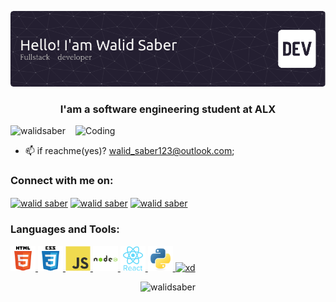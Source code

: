 ![Header](./walidimage.png)
<h3 align="center">I'am a software engineering student at ALX</h3>
<img align="right" alt="Coding" width="400" src="https://media.giphy.com/media/Tegq5EI9rtwrhORHQz/giphy.gif">

<p align="left"> <img src="https://komarev.com/ghpvc/?username=walidsaber&label=Profile%20views&color=0e75b6&style=flat" alt="walidsaber" /> </p>

* 📫 if reachme(yes)? walid_saber123@outlook.com;

<h3 align="left">Connect with me on: </h3>
<p align="left">
<a href="https://www.facebook.com/walid.saber.7547" target="blank"><img align="center" src="https://cdn.jsdelivr.net/npm/simple-icons@3.0.1/icons/facebook.svg" alt="walid saber" height="30" width="40" /></a>
<a href="https://www.linkedin.com/in/walid-saber-b581b51ab/" target="blank"><img align="center" src="https://cdn.jsdelivr.net/npm/simple-icons@3.0.1/icons/linkedin.svg" alt="walid saber" height="30" width="40" /></a>
<a href="https://www.instagram.com/saber.waliid/" target="blank"><img align="center" src="https://cdn.jsdelivr.net/npm/simple-icons@3.0.1/icons/instagram.svg" alt="walid saber" height="30" width="40" /></a>
</p>

<h3 align="left">Languages and Tools:</h3>
<p align="left">
    <a href="https://www.w3.org/html/" target="_blank"> <img src="https://raw.githubusercontent.com/devicons/devicon/master/icons/html5/html5-original-wordmark.svg" alt="html5" width="40" height="40"/> </a>
    <a href="https://www.w3schools.com/css/" target="_blank"> <img src="https://raw.githubusercontent.com/devicons/devicon/master/icons/css3/css3-original-wordmark.svg" alt="css3" width="40" height="40"/> </a>
    <a href="https://developer.mozilla.org/en-US/docs/Web/JavaScript" target="_blank"> <img src="https://raw.githubusercontent.com/devicons/devicon/master/icons/javascript/javascript-original.svg" alt="javascript" width="40" height="40"/> </a>
     <a href="https://nodejs.org" target="_blank"> <img src="https://raw.githubusercontent.com/devicons/devicon/master/icons/nodejs/nodejs-original-wordmark.svg" alt="nodejs" width="40" height="40"/> </a>
      <a href="https://reactjs.org/" target="_blank"> <img src="https://raw.githubusercontent.com/devicons/devicon/master/icons/react/react-original-wordmark.svg" alt="react" width="40" height="40"/> </a>
    <a href="https://www.python.org" target="_blank"> <img src="https://raw.githubusercontent.com/devicons/devicon/master/icons/python/python-original.svg" alt="python" width="40" height="40"/> </a>
    <a href="https://www.adobe.com/products/xd.html" target="_blank"> <img src="https://cdn.worldvectorlogo.com/logos/adobe-xd.svg" alt="xd" width="40" height="40"/> </a> 
    </p>


<p align="center"> <img src=https://github-readme-stats.vercel.app/api?username=walidsaber&show_icons=true alt=walidsaber /> </p>
